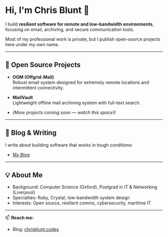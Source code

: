 # Hi, I'm Chris Blunt 👋

I build **resilient software for remote and low-bandwidth environments**, focusing on email, archiving, and secure communication tools.  

Most of my professional work is private, but I publish open-source projects here under my own name.  

---

## 🚀 Open Source Projects

- **OGM (Offgrid-Mail)**  
  Robust email system designed for extremely remote locations and intermittent connectivity.  

- **MailVault**  
  Lightweight offline mail archiving system with full-text search.  

- *(More projects coming soon — watch this space!)*

---

## 📝 Blog & Writing

I write about building software that works in tough conditions:  
- [My Blog](https://chrisblunt.codes)  
---

## 💡 About Me

- Background: Computer Science (Oxford), Postgrad in IT & Networking (Liverpool)  
- Specialties: Ruby, Crystal, low-bandwidth system design  
- Interests: Open source, resilient comms, cybersecurity, maritime IT  

---

📫 **Reach me:**  
- Blog: [chrisblunt.codes](https://www.chrisblunt.codes)  


<!--
**chrisblunt-codes/chrisblunt-codes** is a ✨ _special_ ✨ repository because its `README.md` (this file) appears on your GitHub profile.

Here are some ideas to get you started:

- 🔭 I’m currently working on ...
- 🌱 I’m currently learning ...
- 👯 I’m looking to collaborate on ...
- 🤔 I’m looking for help with ...
- 💬 Ask me about ...
- 📫 How to reach me: ...
- 😄 Pronouns: ...
- ⚡ Fun fact: ...
-->
